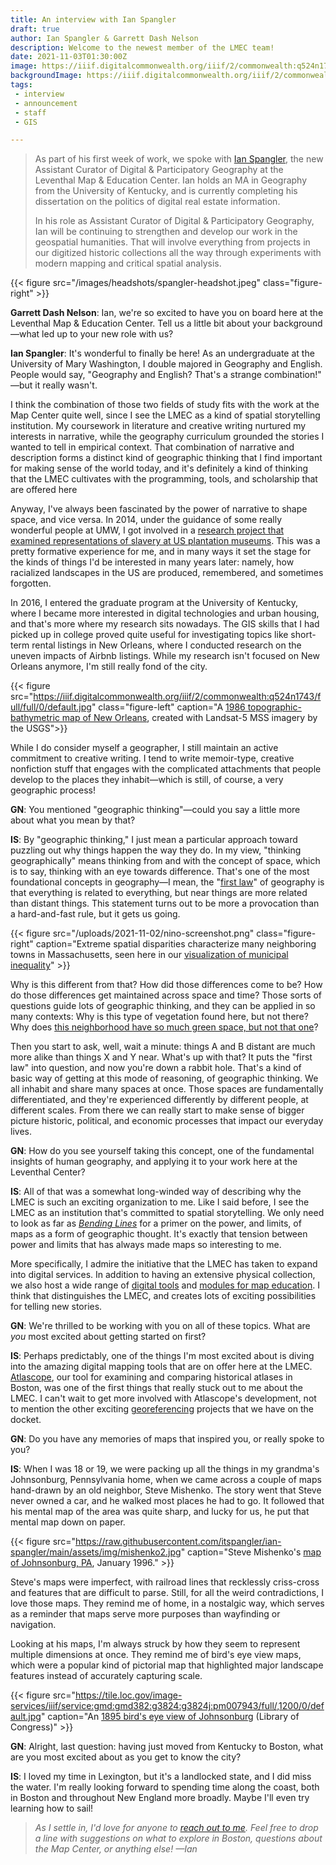 ```yaml
---
title: An interview with Ian Spangler
draft: true
author: Ian Spangler & Garrett Dash Nelson
description: Welcome to the newest member of the LMEC team!
date: 2021-11-03T01:30:00Z
image: https://iiif.digitalcommonwealth.org/iiif/2/commonwealth:q524n1743/661,702,8449,4015/full/0/default.jpg
backgroundImage: https://iiif.digitalcommonwealth.org/iiif/2/commonwealth:q524n1743/661,702,8449,4015/full/0/default.jpg
tags:
 - interview
 - announcement
 - staff
 - GIS

---
```


> As part of his first week of work, we spoke with [Ian Spangler](/about/people/ian-spangler), the new Assistant Curator of Digital & Participatory Geography at the Leventhal Map & Education Center. Ian holds an MA in Geography from the University of Kentucky, and is currently completing his dissertation on the politics of digital real estate information.
>
> In his role as Assistant Curator of Digital & Participatory Geography, Ian will be continuing to strengthen and develop our work in the geospatial humanities. That will involve everything from projects in our digitized historic collections all the way through experiments with modern mapping and critical spatial analysis.

{{<
figure src="/images/headshots/spangler-headshot.jpeg" class="figure-right" >}}

**Garrett Dash Nelson**: Ian, we're so excited to have you on board here at the Leventhal Map & Education Center. Tell us a little bit about your background—what led up to your new role with us?

**Ian Spangler**: It's wonderful to finally be here! As an undergraduate at the University of Mary Washington, I double majored in Geography and English. People would say, "Geography and English? That's a strange combination!" —but it really wasn't.

I think the combination of those two fields of study fits with the work at the Map Center quite well, since I see the LMEC as a kind of spatial storytelling institution. My coursework in literature and creative writing nurtured my interests in narrative, while the geography curriculum grounded the stories I wanted to tell in empirical context. That combination of narrative and description forms a distinct kind of geographic thinking that I find important for making sense of the world today, and it's definitely a kind of thinking that the LMEC cultivates with the programming, tools, and scholarship that are offered here

Anyway, I've always been fascinated by the power of narrative to shape space, and vice versa. In 2014, under the guidance of some really wonderful people at UMW, I got involved in a [research project that examined representations of slavery at US plantation museums](https://www.umw.edu/news/2015/03/16/umw-team-examines-slavery-narratives/). This was a pretty formative experience for me, and in many ways it set the stage for the kinds of things I'd be interested in many years later: namely, how racialized landscapes in the US are produced, remembered, and sometimes forgotten.

In 2016, I entered the graduate program at the University of Kentucky, where I became more interested in digital technologies and urban housing, and that's more where my research sits nowadays. The GIS skills that I had picked up in college proved quite useful for investigating topics like short-term rental listings in New Orleans, where I conducted research on the uneven impacts of Airbnb listings. While my research isn't focused on New Orleans anymore, I'm still really fond of the city.

{{< figure
src="https://iiif.digitalcommonwealth.org/iiif/2/commonwealth:q524n1743/full/full/0/default.jpg"
class="figure-left"
caption="A [1986 topographic-bathymetric map of New Orleans](https://collections.leventhalmap.org/search/commonwealth:q524n173t), created with Landsat-5 MSS imagery by the USGS">}}

While I do consider myself a geographer, I still maintain an active commitment to creative writing. I tend to write memoir-type, creative nonfiction stuff that engages with the complicated attachments that people develop to the places they inhabit—which is still, of course, a very geographic process!

**GN**: You mentioned "geographic thinking"—could you say a little more about what you mean by that?

**IS**: By "geographic thinking," I just mean a particular approach toward puzzling out why things happen the way they do. In my view, "thinking geographically" means thinking from and with the concept of space, which is to say, thinking with an eye towards difference. That's one of the most foundational concepts in geography—I mean, the "[first law](https://en.wikipedia.org/wiki/Tobler%27s_first_law_of_geography)" of geography is that everything is related to everything, but near things are more related than distant things. This statement turns out to be more a provocation than a hard-and-fast rule, but it gets us going.

{{< figure src="/uploads/2021-11-02/nino-screenshot.png"
class="figure-right"
caption="Extreme spatial disparities characterize many neighboring towns in Massachusetts, seen here in our [visualization of municipal inequality](http://neighbors-in-name-only.glitch.me)" >}}

Why is this different from that? How did those differences come to be? How do those differences get maintained across space and time? Those sorts of questions guide lots of geographic thinking, and they can be applied in so many contexts: Why is this type of vegetation found here, but not there? Why does [this neighborhood have so much green space, but not that one](https://www.leventhalmap.org/articles/environmental-justice-exhibition-preview/)?

Then you start to ask, well, wait a minute: things A and B distant are much more alike than things X and Y near. What's up with that? It puts the "first law" into question, and now you're down a rabbit hole. That's a kind of basic way of getting at this mode of reasoning, of geographic thinking. We all inhabit and share many spaces at once. Those spaces are fundamentally differentiated, and they're experienced differently by different people, at different scales. From there we can really start to make sense of bigger picture historic, political, and economic processes that impact our everyday lives.

**GN**: How do you see yourself taking this concept, one of the fundamental insights of human geography, and applying it to your work here at the Leventhal Center?

**IS**: All of that was a somewhat long-winded way of describing why the LMEC is such an exciting organization to me. Like I said before, I see the LMEC as an institution that's committed to spatial storytelling. We only need to look as far as [_Bending Lines_](https://www.leventhalmap.org/digital-exhibitions/bending-lines/) for a primer on the power, and limits, of maps as a form of geographic thought. It's exactly that tension between power and limits that has always made maps so interesting to me.

More specifically, I admire the initiative that the LMEC has taken to expand into digital services. In addition to having an extensive physical collection, we also host a wide range of [digital tools](https://www.leventhalmap.org/projects/digital-projects/) and [modules for map education](https://www.leventhalmap.org/education/k12/teach-it-yourself/). I think that distinguishes the LMEC, and creates lots of exciting possibilities for telling new stories.

**GN**: We're thrilled to be working with you on all of these topics. What are _you_ most excited about getting started on first?

**IS**: Perhaps predictably, one of the things I'm most excited about is diving into the amazing digital mapping tools that are on offer here at the LMEC. [Atlascope](https://atlascope.leventhalmap.org), our tool for examining and comparing historical atlases in Boston, was one of the first things that really stuck out to me about the LMEC. I can't wait to get more involved with Atlascope's development, not to mention the other exciting [georeferencing](https://cartinal.leventhalmap.org/guides/georeference.html) projects that we have on the docket.

**GN**: Do you have any memories of maps that inspired you, or really spoke to you?

**IS**: When I was 18 or 19, we were packing up all the things in my grandma's Johnsonburg, Pennsylvania home, when we came across a couple of maps hand-drawn by an old neighbor, Steve Mishenko. The story went that Steve never owned a car, and he walked most places he had to go. It followed that his mental map of the area was quite sharp, and lucky for us, he put that mental map down on paper.

{{< figure src="https://raw.githubusercontent.com/itspangler/ian-spangler/main/assets/img/mishenko2.jpg" caption="Steve Mishenko's [map of Johnsonburg, PA](https://github.com/itspangler/ian-spangler/blob/main/assets/img/mishenko2.jpg), January 1996." >}}

Steve's maps were imperfect, with railroad lines that recklessly criss-cross and features that are difficult to parse. Still, for all the weird contradictions, I love those maps. They remind me of home, in a nostalgic way, which serves as a reminder that maps serve more purposes than wayfinding or navigation.

Looking at his maps, I'm always struck by how they seem to represent multiple dimensions at once. They remind me of bird's eye view maps, which were a popular kind of pictorial map that highlighted major landscape features instead of accurately capturing scale.

{{< figure src="https://tile.loc.gov/image-services/iiif/service:gmd:gmd382:g3824:g3824j:pm007943/full/,1200/0/default.jpg" caption="An [1895 bird's eye view of Johnsonburg](http://hdl.loc.gov/loc.gmd/g3824j.pm007943) (Library of Congress)" >}}

**GN**: Alright, last question: having just moved from Kentucky to Boston, what are you most excited about as you get to know the city?

**IS**: I loved my time in Lexington, but it's a landlocked state, and I did miss the water. I'm really looking forward to spending time along the coast, both in Boston and throughout New England more broadly. Maybe I'll even try learning how to sail!

> _As I settle in, I'd love for anyone to [reach out to me](mailto:ispangler@leventhalmap.org). Feel free to drop a line with suggestions on what to explore in Boston, questions about the Map Center, or anything else! —Ian_
